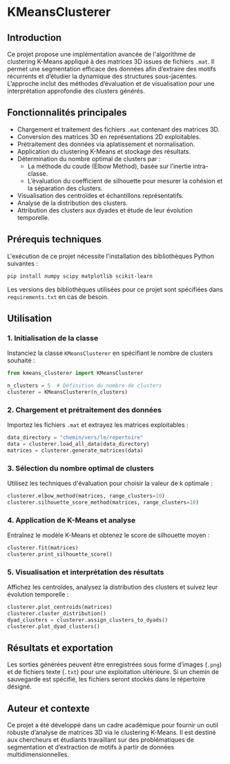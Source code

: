 # KMeansClusterer

## Introduction
Ce projet propose une implémentation avancée de l'algorithme de clustering K-Means appliqué à des matrices 3D issues de fichiers `.mat`. Il permet une segmentation efficace des données afin d’extraire des motifs récurrents et d’étudier la dynamique des structures sous-jacentes. L’approche inclut des méthodes d’évaluation et de visualisation pour une interprétation approfondie des clusters générés.

## Fonctionnalités principales
- Chargement et traitement des fichiers `.mat` contenant des matrices 3D.
- Conversion des matrices 3D en représentations 2D exploitables.
- Prétraitement des données via aplatissement et normalisation.
- Application du clustering K-Means et stockage des résultats.
- Détermination du nombre optimal de clusters par :
  - La méthode du coude (Elbow Method), basée sur l’inertie intra-classe.
  - L’évaluation du coefficient de silhouette pour mesurer la cohésion et la séparation des clusters.
- Visualisation des centroïdes et échantillons représentatifs.
- Analyse de la distribution des clusters.
- Attribution des clusters aux dyades et étude de leur évolution temporelle.

## Prérequis techniques
L'exécution de ce projet nécessite l'installation des bibliothèques Python suivantes :

```bash
pip install numpy scipy matplotlib scikit-learn
```
Les versions des bibliothèques utilisées pour ce projet sont spécifiées dans `requirements.txt` en cas de besoin.

## Utilisation

### 1. Initialisation de la classe
Instanciez la classe `KMeansClusterer` en spécifiant le nombre de clusters souhaité :

```python
from kmeans_clusterer import KMeansClusterer

n_clusters = 5  # Définition du nombre de clusters
clusterer = KMeansClusterer(n_clusters)
```

### 2. Chargement et prétraitement des données
Importez les fichiers `.mat` et extrayez les matrices exploitables :

```python
data_directory = "chemin/vers/le/repertoire"
data = clusterer.load_all_data(data_directory)
matrices = clusterer.generate_matrices(data)
```

### 3. Sélection du nombre optimal de clusters
Utilisez les techniques d'évaluation pour choisir la valeur de k optimale :

```python
clusterer.elbow_method(matrices, range_clusters=10)
clusterer.silhouette_score_method(matrices, range_clusters=10)
```

### 4. Application de K-Means et analyse
Entraînez le modèle K-Means et obtenez le score de silhouette moyen :

```python
clusterer.fit(matrices)
clusterer.print_silhouette_score()
```

### 5. Visualisation et interprétation des résultats
Affichez les centroïdes, analysez la distribution des clusters et suivez leur évolution temporelle :

```python
clusterer.plot_centroids(matrices)
clusterer.cluster_distribution()
dyad_clusters = clusterer.assign_clusters_to_dyads()
clusterer.plot_dyad_clusters()
```

## Résultats et exportation
Les sorties générées peuvent être enregistrées sous forme d’images (`.png`) et de fichiers texte (`.txt`) pour une exploitation ultérieure. Si un chemin de sauvegarde est spécifié, les fichiers seront stockés dans le répertoire désigné.

## Auteur et contexte
Ce projet a été développé dans un cadre académique pour fournir un outil robuste d’analyse de matrices 3D via le clustering K-Means. Il est destiné aux chercheurs et étudiants travaillant sur des problématiques de segmentation et d’extraction de motifs à partir de données multidimensionnelles.


